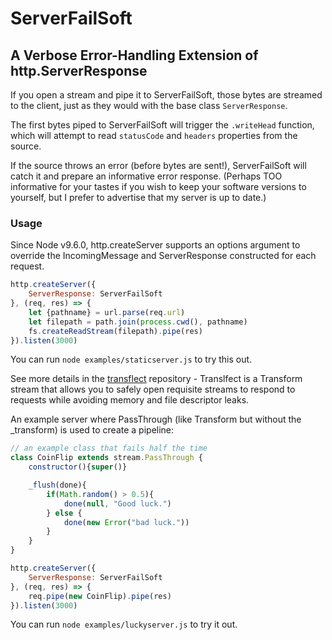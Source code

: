 # ServerFailSoft
## A Verbose Error-Handling Extension of http.ServerResponse

If you open a stream and pipe it to ServerFailSoft, those bytes are streamed to the client, just as they would with the base class `ServerResponse`.

The first bytes piped to ServerFailSoft will trigger the `.writeHead` function, which will attempt to read `statusCode` and `headers` properties from the source.

If the source throws an error (before bytes are sent!), ServerFailSoft will catch it and prepare an informative error response. (Perhaps TOO informative for your tastes if you wish to keep your software versions to yourself, but I prefer to advertise that my server is up to date.)

### Usage
Since Node v9.6.0, http.createServer supports an options argument to override the IncomingMessage and ServerResponse constructed for each request.

```js
http.createServer({
    ServerResponse: ServerFailSoft
}, (req, res) => {
    let {pathname} = url.parse(req.url)
    let filepath = path.join(process.cwd(), pathname)
    fs.createReadStream(filepath).pipe(res)
}).listen(3000)
```
You can run `node examples/staticserver.js` to try this out.

See more details in the [transflect](http://github.com/mixint/transflect) repository - Translfect is a Transform stream that allows you to safely open requisite streams to respond to requests while avoiding memory and file descriptor leaks.

An example server where PassThrough (like Transform but without the _transform) is used to create a pipeline:

```js
// an example class that fails half the time
class CoinFlip extends stream.PassThrough {
    constructor(){super()}

    _flush(done){
        if(Math.random() > 0.5){
            done(null, "Good luck.")
        } else {
            done(new Error("bad luck."))
        }
    }
}

http.createServer({
    ServerResponse: ServerFailSoft
}, (req, res) => {
    req.pipe(new CoinFlip).pipe(res)
}).listen(3000)
```
You can run `node examples/luckyserver.js` to try it out.
